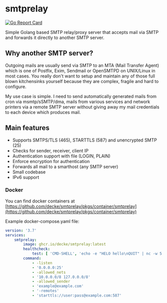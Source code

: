 # smtprelay

[![Go Report Card](https://goreportcard.com/badge/github.com/decke/smtprelay)](https://goreportcard.com/report/github.com/decke/smtprelay)

Simple Golang based SMTP relay/proxy server that accepts mail via SMTP
and forwards it directly to another SMTP server.


## Why another SMTP server?

Outgoing mails are usually send via SMTP to an MTA (Mail Transfer Agent)
which is one of Postfix, Exim, Sendmail or OpenSMTPD on UNIX/Linux in most
cases. You really don't want to setup and maintain any of those full blown
kitchensinks yourself because they are complex, fragile and hard to
configure.

My use case is simple. I need to send automatically generated mails from
cron via msmtp/sSMTP/dma, mails from various services and network printers
via a remote SMTP server without giving away my mail credentials to each
device which produces mail.


## Main features

* Supports SMTPS/TLS (465), STARTTLS (587) and unencrypted SMTP (25)
* Checks for sender, receiver, client IP
* Authentication support with file (LOGIN, PLAIN)
* Enforce encryption for authentication
* Forwards all mail to a smarthost (any SMTP server)
* Small codebase
* IPv6 support

### Docker 

You can find docker containers at [https://github.com/decke/smtprelay/pkgs/container/smtprelay](https://github.com/decke/smtprelay/pkgs/container/smtprelay)

Example docker-compose.yaml file:

```yaml
version: '3.7'
services:
    smtprelay:
        image: ghcr.io/decke/smtprelay:latest
        healthcheck:
            test: [ 'CMD-SHELL', 'echo -e "HELO hello\nQUIT" | nc -w 5 localhost 25 || exit 1']
        command:
            - -listen
            - '0.0.0.0:25'
            - -allowed_nets
            - '10.0.0.0/8 127.0.0.0/8'
            - -allowed_sender
            - 'example@example.com'
            - '-remotes'
            - 'starttls://user:pass@example.com:587'
```

